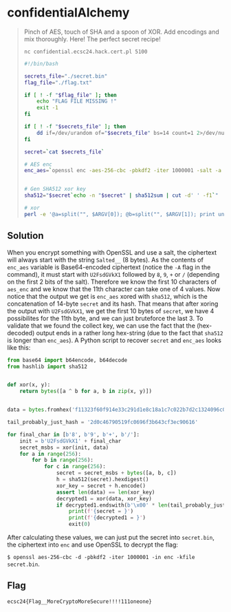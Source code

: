 # confidentialAlchemy

> Pinch of AES, touch of SHA and a spoon of XOR. Add encodings and mix thoroughly. Here! The perfect secret recipe!
>
> `nc confidential.ecsc24.hack.cert.pl 5100`
>
> ```bash
> #!/bin/bash
> 
> secrets_file="./secret.bin"
> flag_file="./flag.txt"
> 
> if [ ! -f "$flag_file" ]; then
>     echo "FLAG FILE MISSING !"
>     exit -1
> fi
> 
> if [ ! -f "$secrets_file" ]; then
>     dd if=/dev/urandom of="$secrets_file" bs=14 count=1 2>/dev/null
> fi
> 
> secret=`cat $secrets_file`
> 
> # AES enc
> enc_aes=`openssl enc -aes-256-cbc -pbkdf2 -iter 1000001 -salt -a -A -kfile "$secrets_file" -in $flag_file`
> 
> 
> # Gen SHA512 xor key
> sha512="$secret`echo -n "$secret" | sha512sum | cut -d' ' -f1`"
> 
> # xor
> perl -e '@a=split("", $ARGV[0]); @b=split("", $ARGV[1]); print unpack "H2", chr(ord(shift @a)^ord(shift @b)) while @a; print "\n"' "$sha512" "$enc_aes"
> ```


## Solution
When you encrypt something with OpenSSL and use a salt, the ciphertext will always start with the string `Salted__` (8 bytes). As the contents of `enc_aes` variable is Base64-encoded ciphertext (notice the `-A` flag in the command), it must start with `U2FsdGVkX1` followed by `8`, `9`, `+` or `/` (depending on the first 2 bits of the salt). Therefore we know the first 10 characters of `aes_enc` and we know that the 11th character can take one of 4 values. Now notice that the output we get is `enc_aes` xored with `sha512`, which is the concatenation of 14-byte `secret` and its hash. That means that after xoring the output with `U2FsdGVkX1`, we get the first 10 bytes of `secret`, we have 4 possibilites for the 11th byte, and we can just bruteforce the last 3. To validate that we found the collect key, we can use the fact that the (hex-decoded) output ends in a rather long hex-string (due to the fact that `sha512` is longer than `enc_aes`). A Python script to recover `secret` and `enc_aes` looks like this:

```py
from base64 import b64encode, b64decode
from hashlib import sha512


def xor(x, y):
    return bytes([a ^ b for a, b in zip(x, y)])


data = bytes.fromhex('f11323f60f914e33c291d1e8c18a1c7c022b7d2c1324096c0d0112252e21223875460554747967415c707a4d362e7f52040d6042335a707336413161624d43470c5770147e66660426674953447e160a5a717f79035a75742857002c577147777e42180b5f59575c010a745e32643063343637393035313966633036393666336236343363663365633930363136')

tail_probably_just_hash = '2d0c46790519fc0696f3b643cf3ec90616'

for final_char in [b'8', b'9', b'+', b'/']:
    init = b'U2FsdGVkX1' + final_char
    secret_msbs = xor(init, data)
    for a in range(256):
        for b in range(256):
            for c in range(256):
                secret = secret_msbs + bytes([a, b, c])
                h = sha512(secret).hexdigest()
                xor_key = secret + h.encode()
                assert len(data) == len(xor_key)
                decrypted1 = xor(data, xor_key)
                if decrypted1.endswith(b'\x00' * len(tail_probably_just_hash)):
                    print(f'{secret = }')
                    print(f'{decrypted1 = }')
                    exit(0)
```

After calculating these values, we can just put the secret into `secret.bin`, the ciphertext into `enc` and use OpenSSL to decrypt the flag:

`$ openssl aes-256-cbc -d -pbkdf2 -iter 1000001 -in enc -kfile secret.bin`.

## Flag
`ecsc24{Flag__MoreCryptoMoreSecure!!!!111oneone}`
